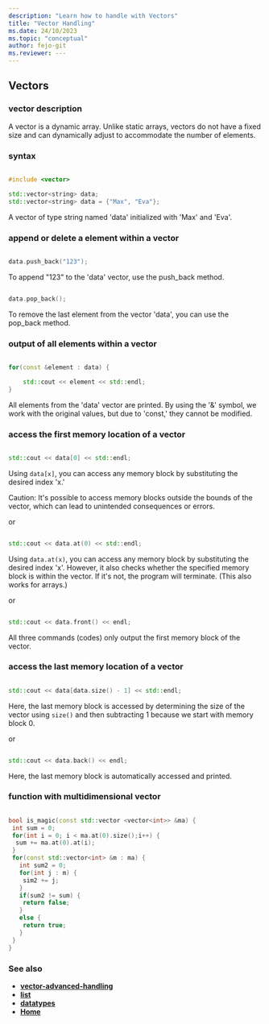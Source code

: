 ```yaml
---
description: "Learn how to handle with Vectors"
title: "Vector Handling"
ms.date: 24/10/2023
ms.topic: "conceptual"
author: fejo-git
ms.reviewer: ---
---
```


## Vectors

### vector description

A vector is a dynamic array. Unlike static arrays, vectors do not have a fixed size and can dynamically adjust to accommodate the number of elements.

### syntax

```cpp

#include <vector>

std::vector<string> data;
std::vector<string> data = {"Max", "Eva"};

```

A vector of type string named 'data' initialized with 'Max' and 'Eva'.

### append or delete a element within a vector

```cpp

data.push_back("123");

```

To append "123" to the 'data' vector, use the push_back method.

```cpp

data.pop_back();

```

To remove the last element from the vector 'data', you can use the pop_back method.

### output of all elements within a vector

```cpp

for(const &element : data) {

    std::cout << element << std::endl;
}

```

All elements from the 'data' vector are printed. By using the '&' symbol, we work with the original values, but due to 'const,' they cannot be modified.

### access the first memory location of a vector

```cpp

std::cout << data[0] << std::endl;

```

Using `data[x]`, you can access any memory block by substituting the desired index 'x.'

Caution: It's possible to access memory blocks outside the bounds of the vector, which can lead to unintended consequences or errors.

or

```cpp

std::cout << data.at(0) << std::endl;

```

Using `data.at(x)`, you can access any memory block by substituting the desired index 'x'. However, it also checks whether the specified memory block is within the vector. If it's not, the program will terminate. (This also works for arrays.)

or

```cpp

std::cout << data.front() << endl;

```

All three commands (codes) only output the first memory block of the vector.

### access the last memory location of a vector

```cpp

std::cout << data[data.size() - 1] << std::endl;

```

Here, the last memory block is accessed by determining the size of the vector using `size()` and then subtracting 1 because we start with memory block 0.

or

```cpp

std::cout << data.back() << endl;

```

Here, the last memory block is automatically accessed and printed.

### function with multidimensional vector

```cpp

bool is_magic(const std::vector <vector<int>> &ma) {
 int sum = 0;
 for(int i = 0; i < ma.at(0).size();i++) {
  sum += ma.at(0).at(i);
 }
 for(const std::vector<int> &m : ma) {
   int sum2 = 0;
   for(int j : m) {
    sim2 += j;
   }
   if(sum2 != sum) {
    return false;
   }
   else {
    return true;
   }
 }
}

```

### See also

- **[vector-advanced-handling](../docs/vector_advanced_handling.md)**
- **[list](../docs/list_vs_vector.md)**
- **[datatypes](../docs/datatypes.md)**
- **[Home](../README.md)**
